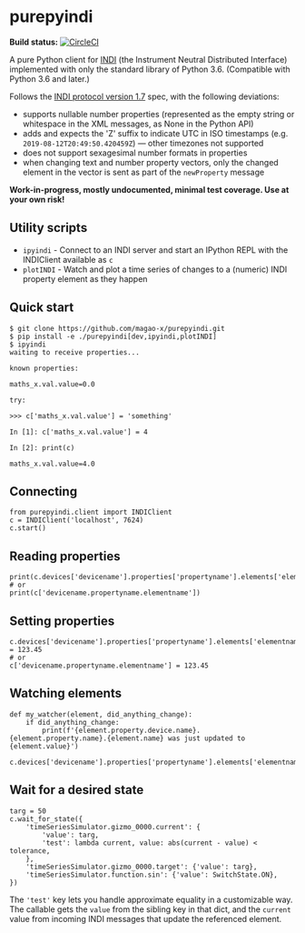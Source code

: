 # purepyindi

**Build status:** [![CircleCI](https://circleci.com/gh/magao-x/purepyindi.svg?style=svg)](https://circleci.com/gh/magao-x/purepyindi)

A pure Python client for [INDI](https://indilib.org/) (the Instrument Neutral Distributed Interface) implemented with only the standard library of Python 3.6. (Compatible with Python 3.6 and later.)

Follows the [INDI protocol version 1.7](http://www.clearskyinstitute.com/INDI/INDI.pdf) spec, with the following deviations:

  - supports nullable number properties (represented as the empty string or whitespace in the XML messages, as None in the Python API)
  - adds and expects the 'Z' suffix to indicate UTC in ISO timestamps (e.g. `2019-08-12T20:49:50.420459Z`) — other timezones not supported
  - does not support sexagesimal number formats in properties
  - when changing text and number property vectors, only the changed element in the vector is sent as part of the `newProperty` message

**Work-in-progress, mostly undocumented, minimal test coverage. Use at your own risk!**

## Utility scripts

  * `ipyindi` - Connect to an INDI server and start an IPython REPL with the INDIClient available as `c`
  * `plotINDI` - Watch and plot a time series of changes to a (numeric) INDI property element as they happen

## Quick start

```
$ git clone https://github.com/magao-x/purepyindi.git
$ pip install -e ./purepyindi[dev,ipyindi,plotINDI]
$ ipyindi
waiting to receive properties...

known properties:

maths_x.val.value=0.0

try:

>>> c['maths_x.val.value'] = 'something'

In [1]: c['maths_x.val.value'] = 4

In [2]: print(c)

maths_x.val.value=4.0
```

## Connecting

```
from purepyindi.client import INDIClient
c = INDIClient('localhost', 7624)
c.start()
```

## Reading properties

```
print(c.devices['devicename'].properties['propertyname'].elements['elementname'].value)
# or
print(c['devicename.propertyname.elementname'])
```

## Setting properties

```
c.devices['devicename'].properties['propertyname'].elements['elementname'].value = 123.45
# or
c['devicename.propertyname.elementname'] = 123.45
```

## Watching elements

```
def my_watcher(element, did_anything_change):
    if did_anything_change:
        print(f'{element.property.device.name}.{element.property.name}.{element.name} was just updated to {element.value}')

c.devices['devicename'].properties['propertyname'].elements['elementname'].add_watcher(my_watcher)
```

## Wait for a desired state

```
targ = 50
c.wait_for_state({
    'timeSeriesSimulator.gizmo_0000.current': {
        'value': targ,
        'test': lambda current, value: abs(current - value) < tolerance,
    },
    'timeSeriesSimulator.gizmo_0000.target': {'value': targ},
    'timeSeriesSimulator.function.sin': {'value': SwitchState.ON},
})
```

The `'test'` key lets you handle approximate equality in a customizable way. The callable gets the `value` from the sibling key in that dict, and the `current` value from incoming INDI messages that update the referenced element.
